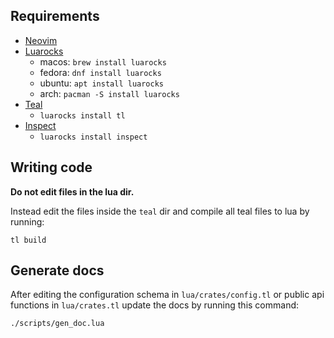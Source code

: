 ## Requirements

- [Neovim](https://github.com/neovim/neovim)
- [Luarocks](https://luarocks.org/)
    - macos: `brew install luarocks`
    - fedora: `dnf install luarocks`
    - ubuntu: `apt install luarocks`
    - arch: `pacman -S install luarocks`
- [Teal](https://github.com/teal-language/tl)
    - `luarocks install tl`
- [Inspect](https://github.com/kikito/inspect.lua)
    - `luarocks install inspect`

## Writing code
__Do not edit files in the lua dir.__

Instead edit the files inside the `teal` dir
and compile all teal files to lua by running:
```
tl build
```

## Generate docs
After editing the configuration schema in `lua/crates/config.tl` or public api
functions in `lua/crates.tl` update the docs by running this command:
```
./scripts/gen_doc.lua
```
